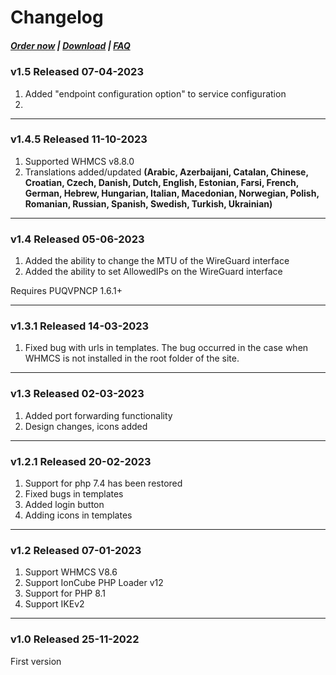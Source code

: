 # Changelog

#####  [Order now](https://puqcloud.com/index.php?rp=/store/whmcs-module-wireguard-business-vpn) | [Download](https://download.puqcloud.com/WHMCS/servers/PUQ_WHMCS-WireGuard-Business-VPN/) | [FAQ](https://faq.puqcloud.com/)

### v1.5 Released 07-04-2023

1. Added "endpoint configuration option" to service configuration
2. 
- - - - - -

### v1.4.5 Released 11-10-2023

1. Supported WHMCS v8.8.0
2. Translations added/updated **(Arabic, Azerbaijani, Catalan, Chinese, Croatian, Czech, Danish, Dutch, English, Estonian, Farsi, French, German, Hebrew, Hungarian, Italian, Macedonian, Norwegian, Polish,  Romanian, Russian, Spanish, Swedish, Turkish, Ukrainian)**

- - - - - -

### v1.4 Released 05-06-2023

1. Added the ability to change the MTU of the WireGuard interface
2. Added the ability to set AllowedIPs on the WireGuard interface
 
Requires PUQVPNCP 1.6.1+

- - - - - -

### v1.3.1 Released 14-03-2023
 
1. Fixed bug with urls in templates. The bug occurred in the case when WHMCS is not installed in the root folder of the site.

- - - - - -

### v1.3 Released 02-03-2023
 
1. Added port forwarding functionality
2. Design changes, icons added

- - - - - -

### v1.2.1 Released 20-02-2023

1. Support for php 7.4 has been restored
2. Fixed bugs in templates
3. Added login button
4. Adding icons in templates

- - - - - -

### v1.2 Released 07-01-2023

1. Support WHMCS V8.6
2. Support IonCube PHP Loader v12
3. Support for PHP 8.1
4. Support IKEv2

- - - - - -

### v1.0 Released 25-11-2022

First version
